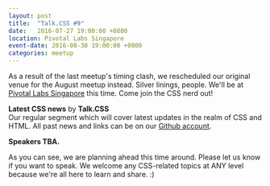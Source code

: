 ```yaml
---
layout: post
title:  "Talk.CSS #9"
date:   2016-07-27 19:00:00 +0800
location: Pivotal Labs Singapore
event-date: 2016-08-30 19:00:00 +0800
categories: meetup
---
```

As a result of the last meetup's timing clash, we rescheduled our original venue for the August meetup instead. Silver linings, people. We'll be at [Pivotal Labs Singapore](http://pivotal.io/locations/singapore) this time. Come join the CSS nerd out!
 
**Latest CSS news** by **Talk.CSS**  
Our regular segment which will cover latest updates in the realm of CSS and HTML. All past news and links can be on our [Github account](https://github.com/SingaporeCSS/slides/tree/gh-pages/notes).

**Speakers TBA.**

As you can see, we are planning ahead this time around. Please let us know if you want to speak. We welcome any CSS-related topics at ANY level because we're all here to learn and share. :)

